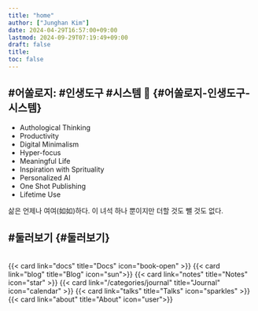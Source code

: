 ```yaml
---
title: "home"
author: ["Junghan Kim"]
date: 2024-04-29T16:57:00+09:00
lastmod: 2024-09-29T07:19:49+09:00
draft: false
title:
toc: false
---
```


## #어쏠로지: #인생도구 #시스템  🦾 {#어쏠로지-인생도구-시스템}

-   Authological Thinking
-   Productivity
-   Digital Minimalism
-   Hyper-focus
-   Meaningful Life
-   Inspiration with Sprituality
-   Personalized AI
-   One Shot Publishing
-   Lifetime Use

삶은 언제나 여여(如如)하다. 이 녀석 하나 뿐이지만 더할 것도 뺄 것도 없다.


## #둘러보기 {#둘러보기}

<br>
{{< card link="docs" title="Docs" icon="book-open" >}}
{{< card link="blog" title="Blog" icon="sun">}}
{{< card link="notes" title="Notes" icon="star" >}}
{{< card link="/categories/journal" title="Journal" icon="calendar" >}}
{{< card link="talks" title="Talks" icon="sparkles" >}}
{{< card link="about" title="About" icon="user">}}
